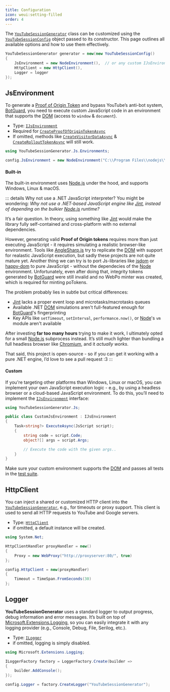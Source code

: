 ```yaml
---
title: Configuration
icon: weui:setting-filled
order: 4
---
```


The [`YouTubeSessionGenerator`](/YouTubeSessionGenerator/reference/YouTubeSessionGenerator/YouTubeSessionGenerator.html) class can be customized using the [`YouTubeSessionConfig`](/YouTubeSessionGenerator/reference/YouTubeSessionGenerator/YouTubeSessionConfig.html) object passed to its constructor. This page outlines all available options and how to use them effectively.

```cs
YouTubeSessionGenerator generator = new(new YouTubeSessionConfig()
{
    JsEnvironment = new NodeEnvironment(),  // or any custom IJsEnvironment
    HttpClient = new HttpClient(),
    Logger = logger
});
```


## JsEnvironment
To generate a [Proof of Origin Token](../guide/#proof-of-origin-token) and bypass YouTube’s anti-bot system, [BotGuard](https://botguard.net/en/home), you need to execute custom JavaScript code in an environment that supports the [DOM](https://de.wikipedia.org/wiki/Document_Object_Model) (access to `window` & `document`).
- Type: [`IJsEnvironment`](/YouTubeSessionGenerator/reference/YouTubeSessionGenerator/Js/IJsEnvironment.html)
- Required for [`CreateProofOfOriginTokenAsync`](/YouTubeSessionGenerator/reference/YouTubeSessionGenerator/YouTubeSessionGenerator.html#createproofoforigintokenasync)
- If omitted, methods like [`CreateVisitorDataAsync`](/YouTubeSessionGenerator/reference/YouTubeSessionGenerator/YouTubeSessionGenerator.html#createvisitordataasync) & [`CreateRolloutTokenAsync`](/YouTubeSessionGenerator/reference/YouTubeSessionGenerator/YouTubeSessionGenerator.html#createrollouttokenasync) will still work.

```cs
using YouTubeSessionGenerator.Js.Environments;

config.JsEnvironment = new NodeEnvironment("C:\\Program Files\\nodejs\\node.exe");
```

#### Built-in
The built-in environment uses [Node.js](https://nodejs.org) under the hood, and supports Windows, Linux & macOS.

::: details Why not use a .NET JavaScript interpreter?
You might be wondering: *Why not use a .NET-based JavaScript engine like [Jint](https://github.com/sebastienros/jint), instead of depending on the bulkier [Node.js](https://nodejs.org) runtime?*

It’s a fair question. In theory, using something like [Jint](https://github.com/sebastienros/jint) would make the library fully self-contained and cross-platform with no external dependencies.

However, generating valid **Proof of Origin tokens** requires more than just executing JavaScript - it requires simulating a realistic browser-like environment. Tools like [AngleSharp.js](https://github.com/AngleSharp/AngleSharp.js) try to replicate the [DOM](https://de.wikipedia.org/wiki/Document_Object_Model) with support for realastic JavaScript execution, but sadly these projects are not quite mature yet. Another thing we can try is to port Js-libraries like [jsdom](https://github.com/jsdom/jsdom) or [happy-dom](https://github.com/capricorn86/happy-dom) to pure JavaScript - without the dependecies of the  [Node](https://nodejs.org) environment. Unfortunately, even after doing that, integrity tokens generated by [BotGuard](https://botguard.net/en/home) were still invalid and no WebPo minter was created, which is required for minting poTokens.

The problem probably lies in subtle but critical differences:
- [Jint](https://github.com/sebastienros/jint) lacks a proper event loop and microtasks/macrotasks queues
- Available .NET [DOM](https://de.wikipedia.org/wiki/Document_Object_Model) simulations aren't full-featured enough for [BotGuard](https://botguard.net/en/home)'s fingerprinting
- Key APIs like `setTimeout`, `setInterval`, `performance.now()`, or [Node](https://nodejs.org)'s `vm` module aren't available

After investing **far too many hours** trying to make it work, I ultimately opted for a small [Node.js](https://nodejs.org) subprocess instead. It’s still much lighter than bundling a full headless browser like [Chromium](https://www.chromium.org/), and it *actually works*.

That said, this project is open-source - so if you can get it working with a pure .NET engine, I’d love to see a pull request :3
:::

#### Custom
If you're targeting other platforms than Windows, Linux or macOS, you can implement your own JavaScript execution logic - e.g., by using a headless browser or a cloud-based JavaScript environment. To do this, you’ll need to implement the [`IJsEnvironment`](/YouTubeSessionGenerator/reference/YouTubeSessionGenerator/Js/IJsEnvironment.html) interface:
```cs
using YouTubeSessionGenerator.Js;

public class CustomJsEnvironment : IJsEnvironment
{
    Task<string?> ExecuteAsync(JsScript script);
    {
        string code = script.Code;
        object?[] args = script.Args;

        // Execute the code with the given args..
    }
}
```
Make sure your custom environment supports the [DOM](https://de.wikipedia.org/wiki/Document_Object_Model) and passes all tests in the [test suite](https://github.com/IcySnex/YouTubeSessionGenerator/blob/main/YouTubeSessionGenerator.Tests/Js/NodeEnvironmentTests.cs).


## HttpClient
You can inject a shared or customized HTTP client into the [`YouTubeSessionGenerator`](/YouTubeSessionGenerator/reference/YouTubeSessionGenerator/YouTubeSessionGenerator.html), e.g., for timeouts or proxy support. This client is used to send all HTTP requests to YouTube and Google servers.
- Type: [`HttpClient`](https://learn.microsoft.com/dotnet/api/system.net.http.httpclient)
- if omitted, a default instance will be created.

```cs
using System.Net;

HttpClientHandler proxyHandler = new()
{
    Proxy = new WebProxy("http://proxyserver:80/", true)
};

config.HttpClient = new(proxyHandler)
{
    Timeout = TimeSpan.FromSeconds(30)
};
```


## Logger
**YouTubeSessionGenerator** uses a standard logger to output progress, debug information and error messages. It’s built on top of [Microsoft.Extensions.Logging](https://learn.microsoft.com/dotnet/core/extensions/logging), so you can easily integrate it with any logging provider (e.g., Console, Debug, File, Serilog, etc.).
- Type: [`ILogger`](https://learn.microsoft.com/dotnet/api/microsoft.extensions.logging.ilogger)
- if omitted, logging is simply disabled.

```cs
using Microsoft.Extensions.Logging;

ILoggerFactory factory = LoggerFactory.Create(builder =>
{
    builder.AddConsole();
});

config.Logger = factory.CreateLogger("YouTubeSessionGenerator");
```